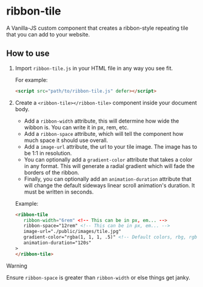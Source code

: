 # ribbon-tile

A Vanilla-JS custom component that creates a ribbon-style repeating tile that you can add to your website.

## How to use

1. Import `ribbon-tile.js` in your HTML file in any way you see fit.
   
   For example:
   
   ```html
   <script src="path/to/ribbon-tile.js" defer></script>
   ```
3. Create a `<ribbon-tile></ribbon-tile>` component inside your document body.
   * Add a `ribbon-width` attribute, this will determine how wide the wibbon is. You
   can write it in px, rem, etc.
   * Add a `ribbon-space` attribute, which will tell the component how much space it should use overall.
   * Add a `image-url` attribute, the url to your tile image. The image has to be 1:1 in resolution.
   * You can optionally add a `gradient-color` attribute that takes a color in any format. This will
   generate a radial gradient which will fade the borders of the ribbon.
   * Finally, you can optionally add an `animation-duration` attribute that will change the default
   sideways linear scroll animation's duration. It must be written in seconds.

   Example:

   ```html
   <ribbon-tile
      ribbon-width="6rem" <!-- This can be in px, em... -->
      ribbon-space="12rem" <!-- This can be in px, em... -->
      image-url="./public/images/tile.jpg"
      gradient-color="rgba(1, 1, 1, .5)" <!-- Default colors, rbg, rgba... -->
      animation-duration="120s"
   >
   </ribbon-tile>
   ```

> [!WARNING]
> Ensure `ribbon-space` is greater than `ribbon-width` or else things
> get janky.

   
